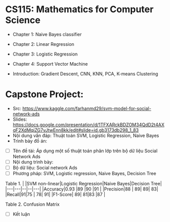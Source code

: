 # CS115: Mathematics for Computer Science

- Chapter 1: Naive Bayes classifier

- Chapter 2: Linear Regression

- Chapter 3: Logistic Regression

- Chapter 4: Support Vector Machine

- Introduction: Gradient Descent, CNN, KNN, PCA, K-means Clustering

# Capstone Project:
- Src: https://www.kaggle.com/farhanmd29/svm-model-for-social-network-ads
- Slides: https://docs.google.com/presentation/d/1TFXARckBDZOM34QdD2t4AXqF2XdMqiZG7vJtwEnn8kk/edit#slide=id.gb3173db298_1_83
- Nội dung vấn đáp: Thuật toán SVM, Logistic Regression, Naive Bayes
- Trình bày đồ án:
- [ ] Tên đề tài: Áp dụng một số thuật toán phân lớp trên bộ dữ liệu Social Network Ads
- [ ] Nội dung trình bày:
- [ ] Bộ dữ liệu: Social network Ads
- [ ] Phương pháp: SVM, Logistic regression, Naive Bayes, Decision Tree

Table 1.
| |SVM non-linear|Logistic Regression|Naive Bayes|Decision Tree|
|---|---|--|--|---|
|Accuracy|0.93 |89 |90 |91 |
|Precision|88 | 89| 89| 83|
|Recall|91|75 | 78| 91|
|F1-Score| 89| 81|83 |87 |

Table 2. Confusion Matrix

- [ ] Kết luận

